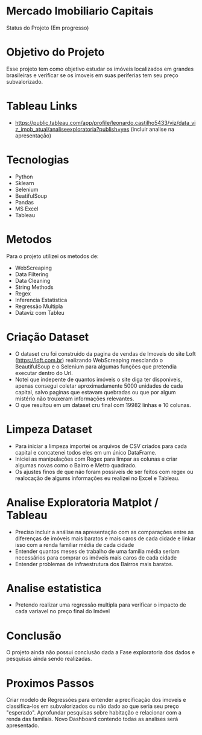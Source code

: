 # Mercado Imobiliario Capitais

  Status do Projeto (Em progresso)

# Objetivo do Projeto

  Esse projeto tem como objetivo estudar os imóveis localizados em grandes brasileiras e verificar se os imoveis em suas periferias tem seu preço subvalorizado.
  
# Tableau Links

- https://public.tableau.com/app/profile/leonardo.castilho5433/viz/data_viz_imob_atual/analiseexploratoria?publish=yes
(incluir analise na apresentação)
  
# Tecnologias 

  - Python
  - Sklearn
  - Selenium
  - BeatifulSoup
  - Pandas
  - MS Excel
  - Tableau
  
# Metodos

  Para o projeto utilizei os metodos de:
  - WebScreaping
  - Data Filtering
  - Data Cleaning
  - String Methods
  - Regex
  - Inferencia Estatistica
  - Regressão Multipla
  - Dataviz com Tableu
  
# Criação Dataset

  - O dataset cru foi construido da pagina de vendas de Imoveis do site Loft (https://loft.com.br) realizando WebScreaping mesclando o BeautifulSoup e o Selenium para algumas funções que pretendia executar dentro do Url.
  - Notei que indepente de quantos imóveis o site diga ter disponiveis, apenas consegui coletar aproximadamente 5000 unidades de cada capital, salvo paginas que estavam quebradas ou que por algum mistério não trouxeram informações relevantes. 
  - O que resultou em um dataset cru final com 19982 linhas e 10 colunas.
  
# Limpeza Dataset

  - Para iniciar a limpeza importei os arquivos de CSV criados para cada capital e concatenei todos eles em um único DataFrame.
  - Iniciei as manipulações com Regex para limpar as colunas e criar algumas novas como o Bairro e Metro quadrado.
  - Os ajustes finos de que não foram possiveis de ser feitos com regex ou realocação de algums informações eu realizei no Excel e Tableau.

# Analise Exploratoria Matplot / Tableau

  - Preciso incluir a análise na apresentação com as comparações entre as diferenças de imóveis mais baratos e mais caros de cada cidade e linkar isso
  com a renda familiar média de cada cidade
  - Entender quantos meses de trabalho de uma familia média seriam necessários para comprar os imóveis mais caros de cada cidade
  - Entender problemas de infraestrutura dos Bairros mais baratos. 

# Analise estatistica

 - Pretendo realizar uma regressão multipla para verificar o impacto de cada variavel no preço final do Imóvel

# Conclusão

O projeto ainda não possui conclusão dada a Fase exploratoria dos dados e pesquisas ainda sendo realizadas.

# Proximos Passos

Criar modelo de Regressões para entender a precificação dos imoveis e classifica-los em subvalorizados ou não dado ao que seria seu preço "esperado".
Aprofundar pesquisas sobre habitação e relacionar com a renda das familais.
Novo Dashboard contendo todas as analises será apresentado. 


  
